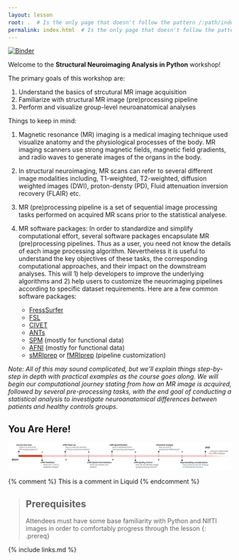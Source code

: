 ```yaml
---
layout: lesson
root: .  # Is the only page that doesn't follow the pattern /:path/index.html
permalink: index.html  # Is the only page that doesn't follow the pattern /:path/index.html
---
```


[![Binder](https://mybinder.org/badge_logo.svg)](https://mybinder.org/v2/gh/carpentries-incubator/SDC-BIDS-sMRI/gh-pages)

Welcome to the **Structural Neuroimaging Analysis in Python** workshop! 

The primary goals of this workshop are:
1. Understand the basics of strcutural MR image acquisition
2. Familiarize with structural MR image (pre)processing pipeline
3. Perform and visualize group-level neuroanatomical analyses

Things to keep in mind:
1. Magnetic resonance (MR) imaging is a medical imaging technique used visualize anatomy and the physiological processes of the body. MR imaging scanners use strong magnetic fields, magnetic field gradients, and radio waves to generate images of the organs in the body.
2. In structural neuroimaging, MR scans can refer to several different image modalities including, T1-weighted, T2-weighted, diffusion weighted images (DWI), proton-densty (PD), Fluid attenuation inversion recovery (FLAIR) etc. 
3. MR (pre)processing pipeline is a set of sequential image processing tasks performed on acquired MR scans prior to the statistical analyese. 
4. MR software packages: In order to standardize and simplify computational effort, several software packages encapsulate MR (pre)processing pipelines. Thus as a user, you need not know the details of each image processing algorithm. Nevertheless it is useful to understand the key objectives of these tasks, the corresponding computational approaches, and their impact on the downstream analyses. This will 1) help developers to improve the underlying algorithms and 2) help users to customize the neuorimaging pipelines according to specific dataset requirements. Here are a few common software packages: 

    - [FressSurfer](https://surfer.nmr.mgh.harvard.edu/)
    - [FSL](https://fsl.fmrib.ox.ac.uk/fsl/fslwiki)
    - [CIVET](http://www.bic.mni.mcgill.ca/ServicesSoftware/CIVET-2-1-0-Table-of-Contents)
    - [ANTs](http://stnava.github.io/ANTs/)
    - [SPM](https://www.fil.ion.ucl.ac.uk/spm/) (mostly for functional data)
    - [AFNI](https://afni.nimh.nih.gov/) (mostly for functional data) 
    - [sMRIprep](https://github.com/nipreps/smriprep) or [fMRIprep](https://github.com/nipreps/fmriprep) (pipeline customization)


_Note: All of this may sound complicated, but we'll explain things step-by-step in depth with practical examples as the course goes along. We will begin our computational journey stating from how an MR image is acquired, followed by several pre-processing tasks, with the end goal of conducting a statistical analysis to investigate neuroanatomical differences between patients and healthy controls groups._
 
## You Are Here!
![course_flow](fig/index/Course_flow_0.png)


<!-- this is an html comment -->

{% comment %} This is a comment in Liquid {% endcomment %}

> ## Prerequisites
> Attendees must have some base familiarity with Python and NIfTI images in order to comfortably progress through the lesson
{: .prereq}

{% include links.md %}
